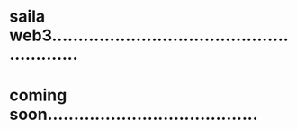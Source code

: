 # saila web3..........................................................
# coming soon........................................

